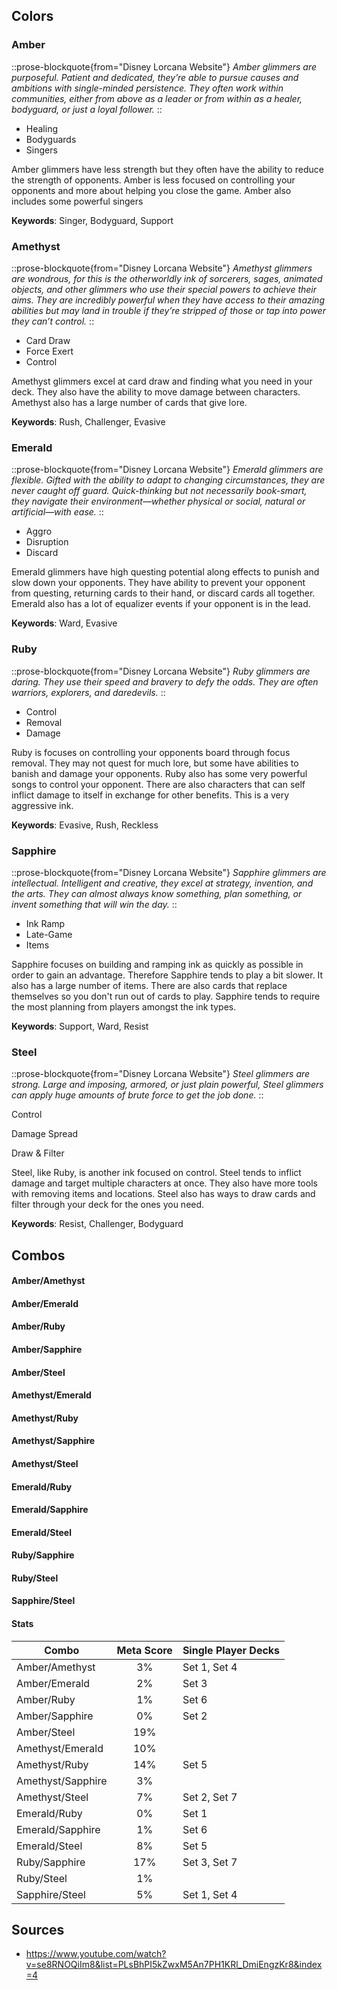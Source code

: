## Colors

### Amber

::prose-blockquote{from="Disney Lorcana Website"}
*Amber glimmers are purposeful. Patient and dedicated, they’re able to pursue causes and ambitions with single-minded persistence. They often work within communities, either from above as a leader or from within as a healer, bodyguard, or just a loyal follower.*
::

- Healing
- Bodyguards
- Singers

Amber glimmers have less strength but they often have the ability to reduce the strength of opponents. Amber is less focused on controlling your opponents and more about helping you close the game. Amber also includes some powerful singers

**Keywords**: Singer, Bodyguard, Support

### Amethyst

::prose-blockquote{from="Disney Lorcana Website"}
*Amethyst glimmers are wondrous, for this is the otherworldly ink of sorcerers, sages, animated objects, and other glimmers who use their special powers to achieve their aims. They are incredibly powerful when they have access to their amazing abilities but may land in trouble if they’re stripped of those or tap into power they can’t control.*
::

- Card Draw
- Force Exert
- Control

Amethyst glimmers excel at card draw and finding what you need in your deck. They also have the ability to move damage between characters. Amethyst also has a large number of cards that give lore.

**Keywords**: Rush, Challenger, Evasive

### Emerald

::prose-blockquote{from="Disney Lorcana Website"}
*Emerald glimmers are flexible. Gifted with the ability to adapt to changing circumstances, they are never caught off guard. Quick-thinking but not necessarily book-smart, they navigate their environment—whether physical or social, natural or artificial—with ease.*
::

- Aggro
- Disruption
- Discard

Emerald glimmers have high questing potential along effects to punish and slow down your opponents. They have ability to prevent your opponent from questing, returning cards to their hand, or discard cards all together. Emerald also has a lot of equalizer events if your opponent is in the lead.

**Keywords**: Ward, Evasive

### Ruby

::prose-blockquote{from="Disney Lorcana Website"}
*Ruby glimmers are daring. They use their speed and bravery to defy the odds. They are often warriors, explorers, and daredevils.*
::

- Control
- Removal
- Damage

Ruby is focuses on controlling your opponents board through focus removal. They may not quest for much lore, but some have abilities to banish and damage your opponents. Ruby also has some very powerful songs to control your opponent. There are also characters that can self inflict damage to itself in exchange for other benefits. This is a very aggressive ink.

**Keywords**: Evasive, Rush, Reckless

### Sapphire

::prose-blockquote{from="Disney Lorcana Website"}
*Sapphire glimmers are intellectual. Intelligent and creative, they excel at strategy, invention, and the arts. They can almost always know something, plan something, or invent something that will win the day.*
::

- Ink Ramp
- Late-Game
- Items

Sapphire focuses on building and ramping ink as quickly as possible in order to gain an advantage. Therefore Sapphire tends to play a bit slower. It also has a large number of items. There are also cards that replace themselves so you don't run out of cards to play. Sapphire tends to require the most planning from players amongst the ink types.

**Keywords**: Support, Ward, Resist

### Steel

::prose-blockquote{from="Disney Lorcana Website"}
*Steel glimmers are strong. Large and imposing, armored, or just plain powerful, Steel glimmers can apply huge amounts of brute force to get the job done.*
::

Control

Damage Spread

Draw & Filter

Steel, like Ruby, is another ink focused on control. Steel tends to inflict damage and target multiple characters at once. They also have more tools with removing items and locations. Steel also has ways to draw cards and filter through your deck for the ones you need.

**Keywords**: Resist, Challenger, Bodyguard

## Combos

#### Amber/Amethyst

#### Amber/Emerald

#### Amber/Ruby

#### Amber/Sapphire

#### Amber/Steel

#### Amethyst/Emerald

#### Amethyst/Ruby

#### Amethyst/Sapphire

#### Amethyst/Steel

#### Emerald/Ruby

#### Emerald/Sapphire

#### Emerald/Steel

#### Ruby/Sapphire

#### Ruby/Steel

#### Sapphire/Steel

#### Stats

| Combo             | Meta Score | Single Player Decks |
| ----------------- | :--------: | ------------------- |
| Amber/Amethyst    |     3%     | Set 1, Set 4        |
| Amber/Emerald     |     2%     | Set 3               |
| Amber/Ruby        |     1%     | Set 6               |
| Amber/Sapphire    |     0%     | Set 2               |
| Amber/Steel       |     19%    |                     |
| Amethyst/Emerald  |     10%    |                     |
| Amethyst/Ruby     |     14%    | Set 5               |
| Amethyst/Sapphire |     3%     |                     |
| Amethyst/Steel    |     7%     | Set 2, Set 7        |
| Emerald/Ruby      |     0%     | Set 1               |
| Emerald/Sapphire  |     1%     | Set 6               |
| Emerald/Steel     |     8%     | Set 5               |
| Ruby/Sapphire     |     17%    | Set 3, Set 7        |
| Ruby/Steel        |     1%     |                     |
| Sapphire/Steel    |     5%     | Set 1, Set 4        |

## Sources

- <https://www.youtube.com/watch?v=se8RNOQiIm8&list=PLsBhPI5kZwxM5An7PH1KRl_DmiEngzKr8&index=4>
